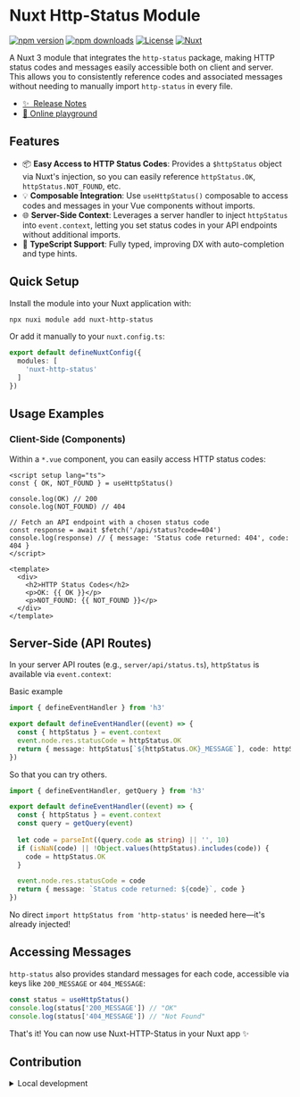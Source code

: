 <!--
Get your module up and running quickly.

Find and replace all on all files (CMD+SHIFT+F):
- Name: My Module
- Package name: my-module
- Description: My new Nuxt module
-->

# Nuxt Http-Status Module

[![npm version][npm-version-src]][npm-version-href]
[![npm downloads][npm-downloads-src]][npm-downloads-href]
[![License][license-src]][license-href]
[![Nuxt][nuxt-src]][nuxt-href]

A Nuxt 3 module that integrates the `http-status` package, making HTTP status codes and messages easily accessible both on client and server. This allows you to consistently reference codes and associated messages without needing to manually import `http-status` in every file.


- [✨ &nbsp;Release Notes](/CHANGELOG.md)
- [🏀 Online playground](https://stackblitz.com/github/eralpozcan/nuxt-http-status?file=playground%2Fapp.vue)
<!-- - [📖 &nbsp;Documentation](https://example.com) -->

## Features

- 📦 **Easy Access to HTTP Status Codes**: Provides a `$httpStatus` object via Nuxt's injection, so you can easily reference `httpStatus.OK`, `httpStatus.NOT_FOUND`, etc.
- 💡 **Composable Integration**: Use `useHttpStatus()` composable to access codes and messages in your Vue components without imports.
- 🌐 **Server-Side Context**: Leverages a server handler to inject `httpStatus` into `event.context`, letting you set status codes in your API endpoints without additional imports.
- 🎉 **TypeScript Support**: Fully typed, improving DX with auto-completion and type hints.


## Quick Setup

Install the module into your Nuxt application with:

```bash
npx nuxi module add nuxt-http-status
```
Or add it manually to your `nuxt.config.ts`:

```ts
export default defineNuxtConfig({
  modules: [
    'nuxt-http-status'
  ]
})
```


## Usage Examples
### Client-Side (Components)
Within a `*.vue` component, you can easily access HTTP status codes:

```vue
<script setup lang="ts">
const { OK, NOT_FOUND } = useHttpStatus()

console.log(OK) // 200
console.log(NOT_FOUND) // 404

// Fetch an API endpoint with a chosen status code
const response = await $fetch('/api/status?code=404')
console.log(response) // { message: 'Status code returned: 404', code: 404 }
</script>

<template>
  <div>
    <h2>HTTP Status Codes</h2>
    <p>OK: {{ OK }}</p>
    <p>NOT_FOUND: {{ NOT_FOUND }}</p>
  </div>
</template>
```

## Server-Side (API Routes)
In your server API routes (e.g., `server/api/status.ts`), `httpStatus` is available via `event.context`:


Basic example
```ts
import { defineEventHandler } from 'h3'

export default defineEventHandler((event) => {
  const { httpStatus } = event.context
  event.node.res.statusCode = httpStatus.OK
  return { message: httpStatus[`${httpStatus.OK}_MESSAGE`], code: httpStatus.OK }
})
```



So that you can try others.
```ts 
import { defineEventHandler, getQuery } from 'h3'

export default defineEventHandler((event) => {
  const { httpStatus } = event.context
  const query = getQuery(event)
  
  let code = parseInt((query.code as string) || '', 10)
  if (isNaN(code) || !Object.values(httpStatus).includes(code)) {
    code = httpStatus.OK
  }

  event.node.res.statusCode = code
  return { message: `Status code returned: ${code}`, code }
})
```
No direct `import httpStatus from 'http-status'` is needed here—it's already injected!


## Accessing Messages
`http-status` also provides standard messages for each code, accessible via keys like `200_MESSAGE` or `404_MESSAGE`:

```ts
const status = useHttpStatus()
console.log(status['200_MESSAGE']) // "OK"
console.log(status['404_MESSAGE']) // "Not Found"
```


That's it! You can now use Nuxt-HTTP-Status in your Nuxt app ✨


## Contribution

<details>
  <summary>Local development</summary>
  
  ```bash
  # Install dependencies
  npm install
  
  # Generate type stubs
  npm run dev:prepare
  
  # Develop with the playground
  npm run dev
  
  # Build the playground
  npm run dev:build
  
  # Run ESLint
  npm run lint
  
  # Run Vitest
  npm run test
  npm run test:watch
  
  # Release new version
  npm run release
  ```

</details>


<!-- Badges -->
[npm-version-src]: https://img.shields.io/npm/v/nuxt-http-status/latest.svg?style=flat&colorA=020420&colorB=00DC82
[npm-version-href]: https://npmjs.com/package/nuxt-http-status

[npm-downloads-src]: https://img.shields.io/npm/dm/nuxt-http-status.svg?style=flat&colorA=020420&colorB=00DC82
[npm-downloads-href]: https://npm.chart.dev/nuxt-http-status

[license-src]: https://img.shields.io/npm/l/nuxt-http-status.svg?style=flat&colorA=020420&colorB=00DC82
[license-href]: https://npmjs.com/package/nuxt-http-status

[nuxt-src]: https://img.shields.io/badge/Nuxt-020420?logo=nuxt.js
[nuxt-href]: https://nuxt.com
